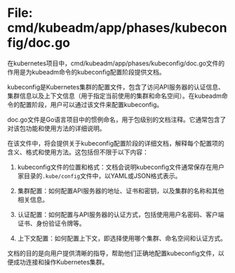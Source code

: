 # File: cmd/kubeadm/app/phases/kubeconfig/doc.go

在kubernetes项目中，cmd/kubeadm/app/phases/kubeconfig/doc.go文件的作用是为kubeadm命令的kubeconfig配置阶段提供文档。

kubeconfig是Kubernetes集群的配置文件，包含了访问API服务器的认证信息、集群信息以及上下文信息（用于指定当前使用的集群和命名空间）。在kubeadm命令的配置阶段，用户可以通过该文件来配置kubeconfig。

doc.go文件是Go语言项目中的惯例命名，用于包级别的文档注释。它通常包含了对该包功能和使用方法的详细说明。

在该文件中，将会提供关于kubeconfig配置阶段的详细文档，解释每个配置项的含义、格式和使用方法。这包括但不限于以下内容：

1. kubeconfig文件的位置和格式：文档会说明kubeconfig文件通常保存在用户家目录的`.kube/config`文件中，以YAML或JSON格式表示。

2. 集群配置：如何配置API服务器的地址、证书和密钥，以及集群的名称和其他相关信息。

3. 认证配置：如何配置与API服务器的认证方式，包括使用用户名密码、客户端证书、身份验证令牌等。

4. 上下文配置：如何配置上下文，即选择使用哪个集群、命名空间和认证方式。

文档的目的是向用户提供清晰的指导，帮助他们正确地配置kubeconfig文件，以便成功连接和操作Kubernetes集群。

